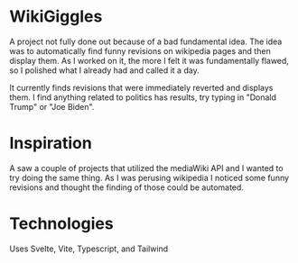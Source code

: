 # WikiGiggles
A project not fully done out because of a bad fundamental idea. The idea was to automatically find funny revisions on wikipedia pages and then display them. As I worked on it, the more I felt it was fundamentally flawed, so I polished what I already had and called it a day.

It currently finds revisions that were immediately reverted and displays them. I find anything related to politics has results, try typing in "Donald Trump" or "Joe Biden".

# Inspiration
A saw a couple of projects that utilized the mediaWiki API and I wanted to try doing the same thing. As I was perusing wikipedia I noticed some funny revisions and thought the finding of those could be automated.

# Technologies
Uses Svelte, Vite, Typescript, and Tailwind
